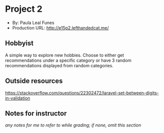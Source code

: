 # Project 2
+ By: Paula Leal Funes
+ Production URL: http://e15p2.lefthandedcat.me/

## Hobbyist
A simple way to explore new hobbies. Choose to either get recommendations under a specific category or have 3 random recommendations displayed from random categories.

## Outside resources
https://stackoverflow.com/questions/22302472/laravel-set-between-digits-in-validation

## Notes for instructor
*any notes for me to refer to while grading; if none, omit this section*
